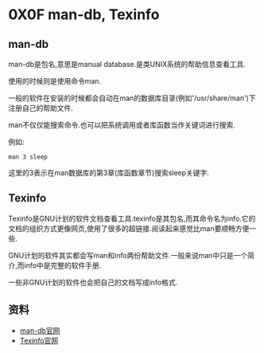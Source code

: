 # 0X0F man-db, Texinfo

## man-db

man-db是包名,意思是manual database.是类UNIX系统的帮助信息查看工具.

使用的时候则是使用命令man.

一般的软件在安装的时候都会自动在man的数据库目录(例如'/usr/share/man')下注册自己的帮助文件.

man不仅仅能搜索命令.也可以把系统调用或者库函数当作关键词进行搜索.

例如:

```shell
man 3 sleep
```

这里的3表示在man数据库的第3章(库函数章节)搜索sleep关键字.

## Texinfo

Texinfo是GNU计划的软件文档查看工具.texinfo是其包名,而其命令名为info.它的文档的组织方式更像网页,使用了很多的超链接.阅读起来感觉比man要顺畅方便一些.

GNU计划的软件其实都会写man和info两份帮助文件.一般来说man中只是一个简介,而info中是完整的软件手册.

一些非GNU计划的软件也会把自己的文档写成info格式.

## 资料

* [man-db官网](http://www.nongnu.org/man-db/)
* [Texinfo官网](https://www.gnu.org/software/texinfo/)